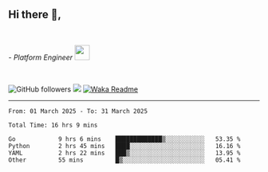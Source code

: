 <h2>Hi there  👋,</h2> </br>

<p><em>- Platform Engineer <img src="https://media.giphy.com/media/WUlplcMpOCEmTGBtBW/giphy.gif" width="30"> 
</em></p></br>


<!--[![Linkedin: prandogabriel](https://img.shields.io/badge/-prandogabriel-blue?style=flat-square&logo=Linkedin&logoColor=white&link=https://www.linkedin.com/in/prandogabriel/)](https://www.linkedin.com/in/prandogabriel)-->
![GitHub followers](https://img.shields.io/github/followers/prandogabriel?label=Follow&style=social)
![](https://visitor-badge.glitch.me/badge?page_id=prandogabriel.prandogabriel)
[![Waka Readme](https://github.com/prandogabriel/prandogabriel/actions/workflows/update-stats.yml.yml/badge.svg)](https://github.com/prandogabriel/prandogabriel/actions/workflows/update-stats.yml.yml)

---

<!--START_SECTION:waka-->

```golang
From: 01 March 2025 - To: 31 March 2025

Total Time: 16 hrs 9 mins

Go            9 hrs 6 mins    █████████████▒░░░░░░░░░░░   53.35 %
Python        2 hrs 45 mins   ████░░░░░░░░░░░░░░░░░░░░░   16.16 %
YAML          2 hrs 22 mins   ███▒░░░░░░░░░░░░░░░░░░░░░   13.95 %
Other         55 mins         █▒░░░░░░░░░░░░░░░░░░░░░░░   05.41 %
```

<!--END_SECTION:waka-->

